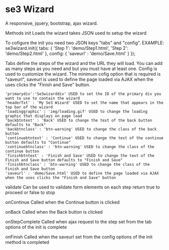 # se3 Wizard

A responsive, jquery, bootstrap, ajax wizard.

Methods
init
Loads the wizard takes JSON used to setup the wizard

To cofigure the init you need two JSON keys "tabs" and "config".
EXAMPLE:
se3wizard.init({
	tabs: {
			'Step 1': 'demo/Step1.html',
			'Step 2': 'demo/Step2.html'
		},
	config: {
			'saveurl' : 'demo/Save.html'
		}
});

Tabs define the steps of the wizard and the URL they will load. You can add as many steps as you need and but you must have at least one.
Config is used to customize the wizard. The minimum cofig option that is required is "saveurl", saveurl is used to define the page loaded via AJAX when the uses clicks the "Finish and Save" button.

	'primarydiv':'Se3wizarddiv' USED to set the ID of the primary div you want to use to contain the wizard
	'headerTxt' : 'My Se3 Wizard' USED to set the name that appears in the top bar of the wizard
	'loadinggraphic' : 'img/loading.gif' USED to change the loading graphic that displays on page load
	'backbtntext' : 'Back' USED to change the text of the back button defaults to "Back"
	'backbtnclass' : 'btn-warning' USED to change the class of the back button
	'continuebtntext' : 'Continue' USED to change the text of the continue button defaults to "Continue"
	'continuebtnclass' : 'btn-warning' USED to change the class of the continue button
	'finishbtntext' : 'Finish and Save' USED to change the text of the Finish and Save button defaults to "Finish and Save"
	'finishbtnclass' : 'btn-warning' USED to change the class of the Finish and Save button
	'saveurl' : 'demo/Save.html' USED to define the page loaded via AJAX when the uses clicks the "Finish and Save" button

validate
Can be used to validate form elements on each step return true to proceed or false to stop

onContinue
Called when the Continue button is clicked

onBack
Called when the Back button is clicked

onStepComplete
Called when ajax request to the step set from the tab options of the init is complete

onFinish
Called when the saveurl set from the config options of the init method is completed
